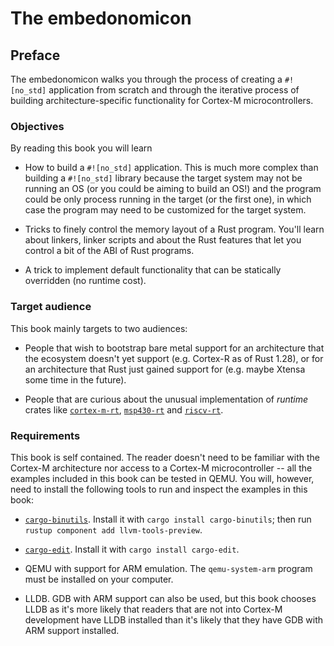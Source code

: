 # The embedonomicon

## Preface

The embedonomicon walks you through the process of creating a `#![no_std]` application from scratch
and through the iterative process of building architecture-specific functionality for Cortex-M
microcontrollers.

### Objectives

By reading this book you will learn

- How to build a `#![no_std]` application. This is much more complex than building a `#![no_std]`
  library because the target system may not be running an OS (or you could be aiming to build an
  OS!) and the program could be only process running in the target (or the first one), in which case
  the program may need to be customized for the target system.

- Tricks to finely control the memory layout of a Rust program. You'll learn about linkers, linker
  scripts and about the Rust features that let you control a bit of the ABI of Rust programs.

- A trick to implement default functionality that can be statically overridden (no runtime cost).

### Target audience

This book mainly targets to two audiences:

- People that wish to bootstrap bare metal support for an architecture that the ecosystem doesn't
  yet support (e.g. Cortex-R as of Rust 1.28), or for an architecture that Rust just gained support
  for (e.g. maybe Xtensa some time in the future).

- People that are curious about the unusual implementation of *runtime* crates like [`cortex-m-rt`],
  [`msp430-rt`] and [`riscv-rt`].

[`cortex-m-rt`]: https://crates.io/crates/cortex-m-rt
[`msp430-rt`]: https://crates.io/crates/msp430-rt
[`riscv-rt`]: https://crates.io/crates/riscv-rt

### Requirements

This book is self contained. The reader doesn't need to be familiar with the Cortex-M architecture
nor access to a Cortex-M microcontroller -- all the examples included in this book can be tested in
QEMU. You will, however, need to install the following tools to run and inspect the examples in this
book:

- [`cargo-binutils`](https://github.com/japaric/cargo-binutils). Install it with `cargo install
  cargo-binutils`; then run `rustup component add llvm-tools-preview`.

- [`cargo-edit`](https://crates.io/crates/cargo-edit). Install it with `cargo install cargo-edit`.

- QEMU with support for ARM emulation. The `qemu-system-arm` program must be installed on your
  computer.

- LLDB. GDB with ARM support can also be used, but this book chooses LLDB as it's more likely that
  readers that are not into Cortex-M development have LLDB installed than it's likely that they have
  GDB with ARM support installed.
